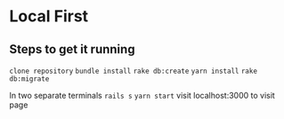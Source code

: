 # Local First


## Steps to get it running
`clone repository`
`bundle install`
`rake db:create`
`yarn install`
`rake db:migrate`

In two separate terminals
`rails s`
`yarn start`
visit localhost:3000 to visit page
